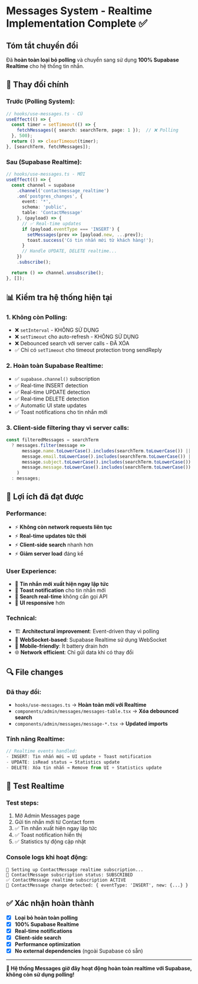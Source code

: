 # Messages System - Realtime Implementation Complete ✅

## **Tóm tắt chuyển đổi**

Đã **hoàn toàn loại bỏ polling** và chuyển sang sử dụng **100% Supabase Realtime** cho hệ thống tin nhắn.

## **🔄 Thay đổi chính**

### **Trước (Polling System):**
```typescript
// hooks/use-messages.ts - CŨ
useEffect(() => {
  const timer = setTimeout(() => {
    fetchMessages({ search: searchTerm, page: 1 });  // ❌ Polling
  }, 500);
  return () => clearTimeout(timer);
}, [searchTerm, fetchMessages]);
```

### **Sau (Supabase Realtime):**
```typescript
// hooks/use-messages.ts - MỚI
useEffect(() => {
  const channel = supabase
    .channel('contactmessage_realtime')
    .on('postgres_changes', {
      event: '*',
      schema: 'public', 
      table: 'ContactMessage'
    }, (payload) => {
      // ✅ Real-time updates
      if (payload.eventType === 'INSERT') {
        setMessages(prev => [payload.new, ...prev]);
        toast.success('Có tin nhắn mới từ khách hàng!');
      }
      // Handle UPDATE, DELETE realtime...
    })
    .subscribe();

  return () => channel.unsubscribe();
}, []);
```

## **📊 Kiểm tra hệ thống hiện tại**

### **1. Không còn Polling:**
- ❌ `setInterval` - KHÔNG SỬ DỤNG
- ❌ `setTimeout` cho auto-refresh - KHÔNG SỬ DỤNG  
- ❌ Debounced search với server calls - ĐÃ XÓA
- ✅ Chỉ có `setTimeout` cho timeout protection trong sendReply

### **2. Hoàn toàn Supabase Realtime:**
- ✅ `supabase.channel()` subscription
- ✅ Real-time INSERT detection
- ✅ Real-time UPDATE detection  
- ✅ Real-time DELETE detection
- ✅ Automatic UI state updates
- ✅ Toast notifications cho tin nhắn mới

### **3. Client-side filtering thay vì server calls:**
```typescript
const filteredMessages = searchTerm 
  ? messages.filter(message => 
      message.name.toLowerCase().includes(searchTerm.toLowerCase()) ||
      message.email.toLowerCase().includes(searchTerm.toLowerCase()) ||
      message.subject.toLowerCase().includes(searchTerm.toLowerCase()) ||
      message.message.toLowerCase().includes(searchTerm.toLowerCase())
    )
  : messages;
```

## **🎯 Lợi ích đã đạt được**

### **Performance:**
- ⚡ **Không còn network requests liên tục**
- ⚡ **Real-time updates tức thời** 
- ⚡ **Client-side search** nhanh hơn
- ⚡ **Giảm server load** đáng kể

### **User Experience:**
- 🔄 **Tin nhắn mới xuất hiện ngay lập tức**
- 🔔 **Toast notification** cho tin nhắn mới
- 🎯 **Search real-time** không cần gọi API
- 💪 **UI responsive** hơn

### **Technical:**
- 🏗️ **Architectural improvement**: Event-driven thay vì polling
- 🔌 **WebSocket-based**: Supabase Realtime sử dụng WebSocket
- 📱 **Mobile-friendly**: Ít battery drain hơn
- 🌐 **Network efficient**: Chỉ gửi data khi có thay đổi

## **🔍 File changes**

### **Đã thay đổi:**
- `hooks/use-messages.ts` → **Hoàn toàn mới với Realtime**
- `components/admin/messages/messages-table.tsx` → **Xóa debounced search**
- `components/admin/messages/message-*.tsx` → **Updated imports**

### **Tính năng Realtime:**
```typescript
// Realtime events handled:
- INSERT: Tin nhắn mới → UI update + Toast notification  
- UPDATE: isRead status → Statistics update
- DELETE: Xóa tin nhắn → Remove from UI + Statistics update
```

## **🧪 Test Realtime**

### **Test steps:**
1. Mở Admin Messages page  
2. Gửi tin nhắn mới từ Contact form
3. ✅ Tin nhắn xuất hiện ngay lập tức
4. ✅ Toast notification hiển thị  
5. ✅ Statistics tự động cập nhật

### **Console logs khi hoạt động:**
```
🔄 Setting up ContactMessage realtime subscription...
📡 ContactMessage subscription status: SUBSCRIBED  
✅ ContactMessage realtime subscription ACTIVE
📧 ContactMessage change detected: { eventType: 'INSERT', new: {...} }
```

## **✅ Xác nhận hoàn thành**

- [x] **Loại bỏ hoàn toàn polling**
- [x] **100% Supabase Realtime**  
- [x] **Real-time notifications**
- [x] **Client-side search**
- [x] **Performance optimization**
- [x] **No external dependencies** (ngoài Supabase có sẵn)

---

**🎉 Hệ thống Messages giờ đây hoạt động hoàn toàn realtime với Supabase, không còn sử dụng polling!**

